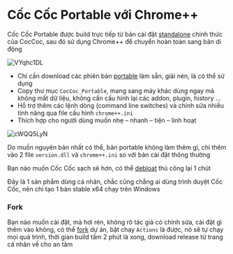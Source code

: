 # Cốc Cốc Portable với Chrome++

Cốc Cốc Portable được build trực tiếp từ bản cài đặt [standalone](https://support.coccoc.com/desktop/tai-ve-va-cai-dat-coc-coc-offline-cho-may-tinh-windows) chính thức của CocCoc, sau đó sử dụng Chrome++ để chuyển hoàn toàn sang bản di động

<img src="https://img.bibica.net/VYqhc1DL.png" alt="VYqhc1DL">

- Chỉ cần download các phiên bản [portable](https://github.com/bibicadotnet/coccoc-portable/releases) làm sẵn, giải nén, là có thể sử dụng
- Copy thư mục `CocCoc_Portable`, mang sang máy khác dùng ngay mà không mất dữ liệu, không cần cấu hình lại các addon, plugin, history ...
- Hỗ trợ thêm các lệnh dòng (command line switches) và chỉnh sửa nhiều tính năng qua file cấu hình `chrome++.ini`
- Thích hợp cho người dùng muốn nhẹ – nhanh – tiện – linh hoạt

<img src="https://img.bibica.net/cWQQ5LyN.png" alt="cWQQ5LyN">

Do muốn nguyên bản nhất có thể, bản portable không làm thêm gì, chỉ thêm vào 2 file `version.dll` và `chrome++.ini` so với bản cài đặt thông thường

Bạn nào muốn Cốc Cốc sạch sẽ hơn, có thể [debloat](https://github.com/bibicadotnet/coccoc-debloat) thủ công lại 1 chút

Đây là 1 sản phẩm dùng cá nhân, chắc cũng chẳng ai dùng trình duyệt Cốc Cốc, nên chỉ tạo 1 bản stable x64 chạy trên Windows

### Fork

Bạn nào muốn cài đặt, mà hơi rén, không rõ tác giả có chỉnh sửa, cài đặt gì thêm vào không, có thể [fork](https://github.com/bibicadotnet/coccoc-portable/fork) dự án, bật chạy `Actions` là được, nó sẽ tự chạy mọi quá trình, thời gian build tầm 2 phút là xong, download release từ trang cá nhân về cho an tâm
